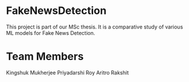 # FakeNewsDetection
This project is part of our MSc thesis. It is a comparative study of various ML models for Fake News Detection.
# Team Members 
Kingshuk Mukherjee
Priyadarshi Roy
Aritro Rakshit